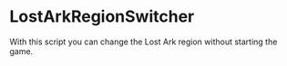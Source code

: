 # LostArkRegionSwitcher
With this script you can change the Lost Ark region without starting the game. 
